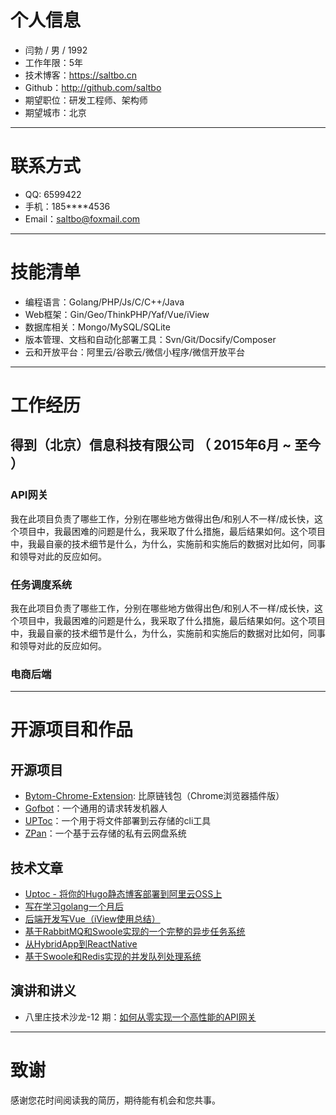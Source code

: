 # 个人信息

 - 闫勃 / 男 / 1992 
 - 工作年限：5年
 - 技术博客：https://saltbo.cn
 - Github：http://github.com/saltbo
 - 期望职位：研发工程师、架构师
 - 期望城市：北京

---
# 联系方式

- QQ:  6599422
- 手机：185****4536
- Email：saltbo@foxmail.com

---
# 技能清单

- 编程语言：Golang/PHP/Js/C/C++/Java
- Web框架：Gin/Geo/ThinkPHP/Yaf/Vue/iView
- 数据库相关：Mongo/MySQL/SQLite
- 版本管理、文档和自动化部署工具：Svn/Git/Docsify/Composer
- 云和开放平台：阿里云/谷歌云/微信小程序/微信开放平台

---
# 工作经历

## 得到（北京）信息科技有限公司 （ 2015年6月 ~ 至今 ）

### API网关 
我在此项目负责了哪些工作，分别在哪些地方做得出色/和别人不一样/成长快，这个项目中，我最困难的问题是什么，我采取了什么措施，最后结果如何。这个项目中，我最自豪的技术细节是什么，为什么，实施前和实施后的数据对比如何，同事和领导对此的反应如何。

### 任务调度系统
我在此项目负责了哪些工作，分别在哪些地方做得出色/和别人不一样/成长快，这个项目中，我最困难的问题是什么，我采取了什么措施，最后结果如何。这个项目中，我最自豪的技术细节是什么，为什么，实施前和实施后的数据对比如何，同事和领导对此的反应如何。

### 电商后端


---
# 开源项目和作品

## 开源项目
 - [Bytom-Chrome-Extension](https://github.com/Bytom-Community/Bytom-Chrome-Extension):  比原链钱包（Chrome浏览器插件版）
 - [Gofbot](https://github.com/saltbo/gofbot)：一个通用的请求转发机器人
 - [UPToc](http://github.com/saltbo/uptoc)：一个用于将文件部署到云存储的cli工具
 - [ZPan](http://github.com/saltbo/zpan)：一个基于云存储的私有云网盘系统

## 技术文章
- [Uptoc - 将你的Hugo静态博客部署到阿里云OSS上](http://saltbo.cn/post/hugo-uptoc-oss.html)
- [写在学习golang一个月后](https://www.jianshu.com/p/85cff688d02b)
- [后端开发写Vue（iView使用总结）](https://www.jianshu.com/p/816a77997b25)
- [基于RabbitMQ和Swoole实现的一个完整的异步任务系统](https://www.jianshu.com/p/91873a500296)
- [从HybridApp到ReactNative](https://www.jianshu.com/p/04593766df5e)
- [基于Swoole和Redis实现的并发队列处理系统](https://www.jianshu.com/p/54ffd360454f)

## 演讲和讲义
 - 八里庄技术沙龙-12 期：[如何从零实现一个高性能的API网关](https://blog.luojilab.com/2019/08/14/dd-technical/ddgw/)

---
# 致谢

感谢您花时间阅读我的简历，期待能有机会和您共事。